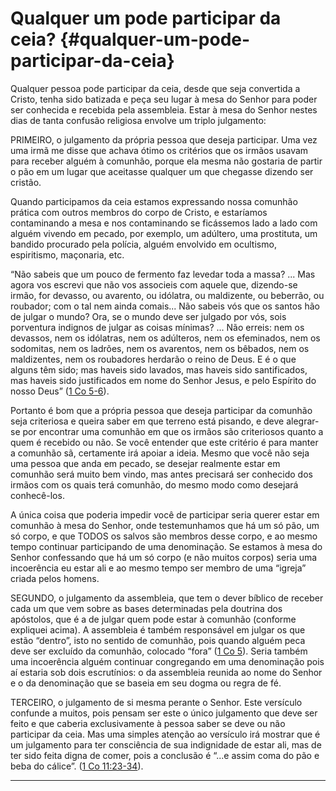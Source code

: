 # Qualquer um pode participar da ceia? {#qualquer-um-pode-participar-da-ceia}

Qualquer pessoa pode participar da ceia, desde que seja convertida a Cristo, tenha sido batizada e peça seu lugar à mesa do Senhor para poder ser conhecida e recebida pela assembleia. Estar à mesa do Senhor nestes dias de tanta confusão religiosa envolve um triplo julgamento:

PRIMEIRO, o julgamento da própria pessoa que deseja participar. Uma vez uma irmã me disse que achava ótimo os critérios que os irmãos usavam para receber alguém à comunhão, porque ela mesma não gostaria de partir o pão em um lugar que aceitasse qualquer um que chegasse dizendo ser cristão.

Quando participamos da ceia estamos expressando nossa comunhão prática com outros membros do corpo de Cristo, e estaríamos contaminando a mesa e nos contaminando se ficássemos lado a lado com alguém vivendo em pecado, por exemplo, um adúltero, uma prostituta, um bandido procurado pela polícia, alguém envolvido em ocultismo, espiritismo, maçonaria, etc.

“Não sabeis que um pouco de fermento faz levedar toda a massa? ... Mas agora vos escrevi que não vos associeis com aquele que, dizendo-se irmão, for devasso, ou avarento, ou idólatra, ou maldizente, ou beberrão, ou roubador; com o tal nem ainda comais... Não sabeis vós que os santos hão de julgar o mundo? Ora, se o mundo deve ser julgado por vós, sois porventura indignos de julgar as coisas mínimas? ... Não erreis: nem os devassos, nem os idólatras, nem os adúlteros, nem os efeminados, nem os sodomitas, nem os ladrões, nem os avarentos, nem os bêbados, nem os maldizentes, nem os roubadores herdarão o reino de Deus. E é o que alguns têm sido; mas haveis sido lavados, mas haveis sido santificados, mas haveis sido justificados em nome do Senhor Jesus, e pelo Espírito do nosso Deus” ([1 Co 5-6](http://bibliaonline.com.br/acf/1co/5/-6)).

Portanto é bom que a própria pessoa que deseja participar da comunhão seja criteriosa e queira saber em que terreno está pisando, e deve alegrar-se por encontrar uma comunhão em que os irmãos são criteriosos quanto a quem é recebido ou não. Se você entender que este critério é para manter a comunhão sã, certamente irá apoiar a ideia. Mesmo que você não seja uma pessoa que anda em pecado, se desejar realmente estar em comunhão será muito bem vindo, mas antes precisará ser conhecido dos irmãos com os quais terá comunhão, do mesmo modo como desejará conhecê-los.

A única coisa que poderia impedir você de participar seria querer estar em comunhão à mesa do Senhor, onde testemunhamos que há um só pão, um só corpo, e que TODOS os salvos são membros desse corpo, e ao mesmo tempo continuar participando de uma denominação. Se estamos à mesa do Senhor confessando que há um só corpo (e não muitos corpos) seria uma incoerência eu estar ali e ao mesmo tempo ser membro de uma “igreja” criada pelos homens.

SEGUNDO, o julgamento da assembleia, que tem o dever bíblico de receber cada um que vem sobre as bases determinadas pela doutrina dos apóstolos, que é a de julgar quem pode estar à comunhão (conforme expliquei acima). A assembleia é também responsável em julgar os que estão “dentro”, isto no sentido de comunhão, pois quando alguém peca deve ser excluído da comunhão, colocado “fora” ([1 Co 5](http://bibliaonline.com.br/acf/1co/5)). Seria também uma incoerência alguém continuar congregando em uma denominação pois aí estaria sob dois escrutínios: o da assembleia reunida ao nome do Senhor e o da denominação que se baseia em seu dogma ou regra de fé.

TERCEIRO, o julgamento de si mesma perante o Senhor. Este versículo confunde a muitos, pois pensam ser este o único julgamento que deve ser feito e que caberia exclusivamente à pessoa saber se deve ou não participar da ceia. Mas uma simples atenção ao versículo irá mostrar que é um julgamento para ter consciência de sua indignidade de estar ali, mas de ter sido feita digna de comer, pois a conclusão é “...e assim coma do pão e beba do cálice”. ([1 Co 11:23-34](http://bibliaonline.com.br/acf/1co/11/23-34)).

*****